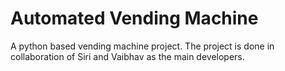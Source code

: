 # Automated Vending Machine
 A python based vending machine project. The project is done in collaboration of Siri and Vaibhav as the main developers.
